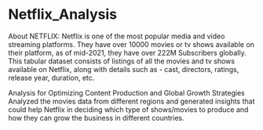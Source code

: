 # Netflix_Analysis
About NETFLIX:
  Netflix is one of the most popular media and video streaming platforms. They have over 10000 movies or tv shows available on their platform, as of mid-2021, they have over 222M Subscribers globally. This tabular dataset consists of listings of all the movies and tv shows available on Netflix, along with details such as - cast, directors, ratings, release year, duration, etc.

Analysis for Optimizing Content Production and Global Growth Strategies
  Analyzed the movies data from different regions and generated insights that could help Netflix in deciding which type of shows/movies to produce and how they can grow the business in different countries.

